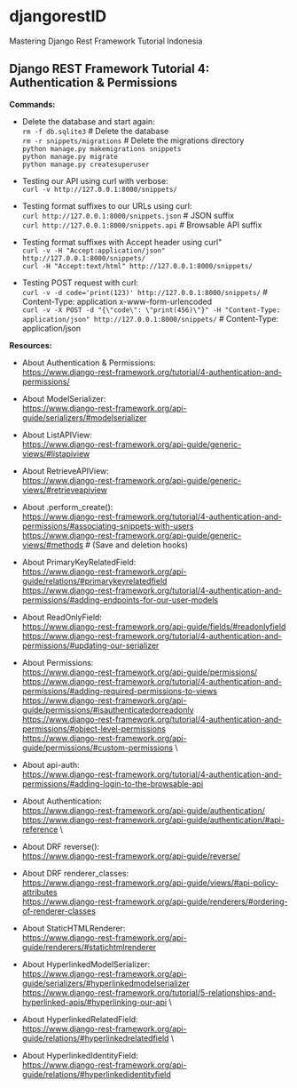 # djangorestID

Mastering Django Rest Framework Tutorial Indonesia

## Django REST Framework Tutorial 4: Authentication & Permissions

**Commands:**
* Delete the database and start again:\
```rm -f db.sqlite3```  # Delete the database\
```rm -r snippets/migrations``` # Delete the migrations directory\
```python manage.py makemigrations snippets```\
```python manage.py migrate```\
```python manage.py createsuperuser```

* Testing our API using curl with verbose:\
```curl -v http://127.0.0.1:8000/snippets/```

* Testing format suffixes to our URLs using curl:\
```curl http://127.0.0.1:8000/snippets.json``` # JSON suffix\
```curl http://127.0.0.1:8000/snippets.api``` # Browsable API suffix

* Testing format suffixes with Accept header using curl"\
```curl -v -H "Accept:application/json" http://127.0.0.1:8000/snippets/```\
```curl -H "Accept:text/html" http://127.0.0.1:8000/snippets/```

* Testing POST request with curl:\
```curl -v -d code='print(123)' http://127.0.0.1:8000/snippets/``` # Content-Type: application x-www-form-urlencoded\
```curl -v -X POST -d "{\"code\": \"print(456)\"}" -H "Content-Type: application/json" http://127.0.0.1:8000/snippets/``` # Content-Type: application/json

**Resources:**
* About Authentication & Permissions:\
https://www.django-rest-framework.org/tutorial/4-authentication-and-permissions/

* About ModelSerializer:\
https://www.django-rest-framework.org/api-guide/serializers/#modelserializer

* About ListAPIView:\
https://www.django-rest-framework.org/api-guide/generic-views/#listapiview

* About RetrieveAPIView:\
https://www.django-rest-framework.org/api-guide/generic-views/#retrieveapiview

* About .perform_create():\
https://www.django-rest-framework.org/tutorial/4-authentication-and-permissions/#associating-snippets-with-users \
https://www.django-rest-framework.org/api-guide/generic-views/#methods # (Save and deletion hooks)

* About PrimaryKeyRelatedField:\
https://www.django-rest-framework.org/api-guide/relations/#primarykeyrelatedfield \
https://www.django-rest-framework.org/tutorial/4-authentication-and-permissions/#adding-endpoints-for-our-user-models

* About ReadOnlyField:\
https://www.django-rest-framework.org/api-guide/fields/#readonlyfield \
https://www.django-rest-framework.org/tutorial/4-authentication-and-permissions/#updating-our-serializer

* About Permissions:\
https://www.django-rest-framework.org/api-guide/permissions/ \
https://www.django-rest-framework.org/tutorial/4-authentication-and-permissions/#adding-required-permissions-to-views \
https://www.django-rest-framework.org/api-guide/permissions/#isauthenticatedorreadonly \
https://www.django-rest-framework.org/tutorial/4-authentication-and-permissions/#object-level-permissions \
https://www.django-rest-framework.org/api-guide/permissions/#custom-permissions \

* About api-auth:\
https://www.django-rest-framework.org/tutorial/4-authentication-and-permissions/#adding-login-to-the-browsable-api

* About Authentication:\
https://www.django-rest-framework.org/api-guide/authentication/ \
https://www.django-rest-framework.org/api-guide/authentication/#api-reference \

* About DRF reverse():\
https://www.django-rest-framework.org/api-guide/reverse/

* About DRF renderer_classes:\
https://www.django-rest-framework.org/api-guide/views/#api-policy-attributes \
https://www.django-rest-framework.org/api-guide/renderers/#ordering-of-renderer-classes

* About StaticHTMLRenderer:\
https://www.django-rest-framework.org/api-guide/renderers/#statichtmlrenderer

* About HyperlinkedModelSerializer:\
https://www.django-rest-framework.org/api-guide/serializers/#hyperlinkedmodelserializer \
https://www.django-rest-framework.org/tutorial/5-relationships-and-hyperlinked-apis/#hyperlinking-our-api \

* About HyperlinkedRelatedField:\
https://www.django-rest-framework.org/api-guide/relations/#hyperlinkedrelatedfield \

* About HyperlinkedIdentityField:\
https://www.django-rest-framework.org/api-guide/relations/#hyperlinkedidentityfield
